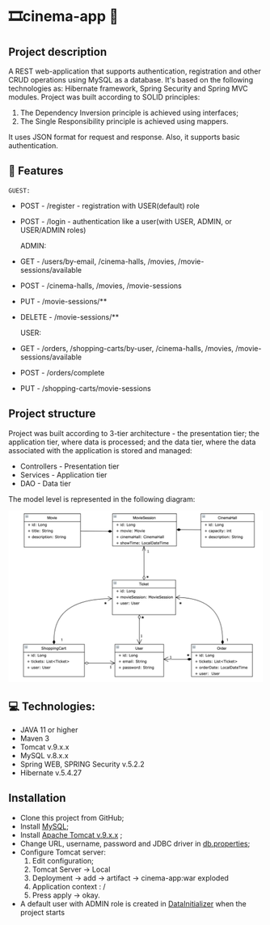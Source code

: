 # 🎞️cinema-app 🎦

## Project description

A REST web-application that supports authentication, registration and other CRUD operations using MySQL as a database. 
It's based on the following technologies as: Hibernate framework, Spring Security and Spring MVC modules. 
Project was built according to SOLID principles: 
1) The  Dependency Inversion principle is achieved using  interfaces;
2) The Single Responsibility principle is achieved using mappers.

It uses JSON format for request and response. Also, it supports basic authentication. 
## 🎯 Features


    GUEST:
+ POST - /register - registration with USER(default) role
+ POST - /login - authentication like a user(with USER, ADMIN, or USER/ADMIN roles)


    ADMIN:
+ GET - /users/by-email, /cinema-halls, /movies, /movie-sessions/available
+ POST - /cinema-halls, /movies, /movie-sessions
+ PUT - /movie-sessions/**
+ DELETE - /movie-sessions/**


    USER:
+ GET - /orders, /shopping-carts/by-user, /cinema-halls, /movies, /movie-sessions/available
+ POST - /orders/complete
+ PUT - /shopping-carts/movie-sessions
## Project structure

Project was built according to 3-tier architecture - the presentation tier; the application tier, where data is processed; and the data tier, where the data associated with the application is stored and managed: 
- Controllers - Presentation tier
- Services - Application tier
- DAO - Data tier

The model level is represented in the following diagram:

![alt text](blob/cinema_diagram.png)


## 💻 Technologies:

- JAVA 11 or higher
- Maven 3
- Tomcat v.9.x.x
- MySQL v.8.x.x
- Spring WEB, SPRING Security v.5.2.2
- Hibernate v.5.4.27

## Installation

- Clone this project from GitHub;
- Install [MySQL](https://dev.mysql.com/doc/mysql-installation-excerpt/5.7/en/);
- Install [Apache Tomcat v.9.x.x](https://tomcat.apache.org/download-90.cgi) ;
- Change URL, username, password and JDBC driver in [db.properties](src/main/resources/db.properties);
- Configure Tomcat server:
    1. Edit configuration;
    2. Tomcat Server -> Local
    3. Deployment -> add -> artifact -> cinema-app:war exploded
    4. Application context : /
    5. Press apply -> okay.
- A default user with ADMIN role is created in [DataInitializer](src/main/java/cinema/config/DataInitializer.java) when the project starts
